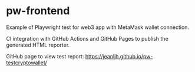 # pw-frontend


Example of Playwright test for web3 app with MetaMask wallet connection.

CI integration with GitHub Actions and GitHub Pages to publish the generated HTML reporter.

GitHub page to view test report: https://jeanljh.github.io/pw-testcryptowallet/
